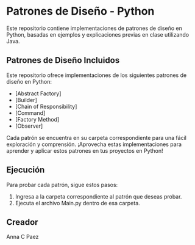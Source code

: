 # Patrones de Diseño - Python

Este repositorio contiene implementaciones de patrones de diseño en Python, basadas en ejemplos y explicaciones previas en clase utilizando Java.

## Patrones de Diseño Incluidos

Este repositorio ofrece implementaciones de los siguientes patrones de diseño en Python:

- [Abstract Factory]
- [Builder]
- [Chain of Responsibility]
- [Command]
- [Factory Method]
- [Observer]

Cada patrón se encuentra en su carpeta correspondiente para una fácil exploración y comprensión. ¡Aprovecha estas implementaciones para aprender y aplicar estos patrones en tus proyectos en Python!


## Ejecución
Para probar cada patrón, sigue estos pasos:
1. Ingresa a la carpeta correspondiente al patrón que deseas probar.
2. Ejecuta el archivo Main.py dentro de esa carpeta.



## Creador

Anna C Paez
